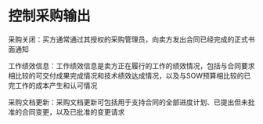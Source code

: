 # 控制采购输出
采购关闭：买方通常通过其授权的采购管理员，向卖方发出合同已经完成的正式书面通知

工作绩效信息：工作绩效信息是卖方正在履行的工作的绩效情况，包括与合同要求相比较的可交付成果完成情况和技术绩效达成情况，以及与SOW预算相比较的已完工作的成本产生和认可情况

采购文档更新：采购文档更新可包括用于支持合同的全部进度计划、已提出但未批准的合同变更，以及已批准的变更请求